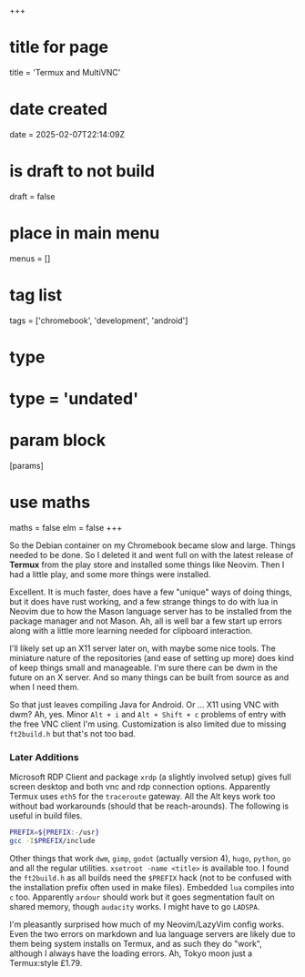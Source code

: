 +++
# title for page
title = 'Termux and MultiVNC'
# date created
date = 2025-02-07T22:14:09Z
# is draft to not build
draft = false
# place in main menu
menus = []
# tag list
tags = ['chromebook', 'development', 'android']
# type
# type = 'undated'
# param block
[params]
# use maths
maths = false
elm = false
+++

So the Debian container on my Chromebook became slow and large. Things needed
to be done. So I deleted it and went full on with the latest release of
**Termux** from the play store and installed some things like Neovim. Then
I had a little play, and some more things were installed.

Excellent. It is much faster, does have a few "unique" ways of doing things,
but it does have rust working, and a few strange things to do with lua
in Neovim due to how the Mason language server has to be installed from
the package manager and not Mason. Ah, all is well bar a few start up errors
along with a little more learning needed for clipboard interaction.

I'll likely set up an X11 server later on, with maybe some nice tools. The
miniature nature of the repositories (and ease of setting up more) does kind
of keep things small and manageable. I'm sure there can be dwm in the future
on an X server. And so many things can be built from source as and when I
need them.

So that just leaves compiling Java for Android. Or ... X11 using VNC with dwm?
Ah, yes. Minor `Alt + i` and `Alt + Shift + c` problems of entry with the free
VNC client I'm using. Customization is also limited due to missing `ft2build.h`
but that's not too bad.

### Later Additions

Microsoft RDP Client and package `xrdp` (a slightly involved setup) gives full
screen desktop and both vnc and rdp connection options. Apparently Termux uses
`eth5` for the `traceroute` gateway. All the Alt keys work too without bad
workarounds (should that be reach-arounds). The following is useful in build
files.

```bash
PREFIX=${PREFIX:-/usr}
gcc -I$PREFIX/include
```

Other things that work `dwm`, `gimp`, `godot` (actually version 4), `hugo`,
`python`, `go` and all the regular utilities. `xsetroot -name <title>` is available
too. I found the `ft2build.h` as all builds need the `$PREFIX` hack (not to be
confused with the installation prefix often used in make files). Embedded `lua`
compiles into `c` too. Apparently `ardour` should work but it goes segmentation
fault on shared memory, though `audacity` works. I might have to go `LADSPA`.

I'm pleasantly surprised how much of my Neovim/LazyVim config works. Even the
two errors on markdown and lua language servers are likely due to them being
system installs on Termux, and as such they do "work", although I always have
the loading errors. Ah, Tokyo moon just a Termux:style £1.79.
